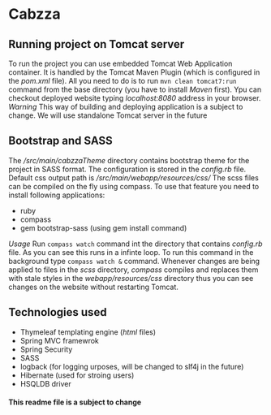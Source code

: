 # Cabzza

## Running project on Tomcat server
To run the project you can use embedded Tomcat Web Application container. It is handled by the Tomcat Maven Plugin (which is configured in the _pom.xml_ file). All you need to do is to run `mvn clean tomcat7:run` command from the base directory (you have to install _Maven_ first). Ypu can checkout deployed website typing _localhost:8080_ address in your browser.
*Warning*
This way of building and deploying application is a subject to change. We will use standalone Tomcat server in the future

## Bootstrap and SASS
The _/src/main/cabzzaTheme_ directory contains bootstrap theme for the project in SASS format. The configuration is stored in the _config.rb_ file. Default css output path is _/src/main/webapp/resources/css/_
The scss files can be compiled on the fly using compass. To use that feature you need to install following applications:
* ruby
* compass
* gem bootstrap-sass (using gem install command)

*Usage*
Run `compass watch` command int the directory that contains _config.rb_ file. As you can see this runs in a infinte loop. To run this command in the background type `compass watch &` command. Whenever changes are being applied to files in the _scss_ directory, _compass_ compiles and replaces them with stale styles in the _webapp/resources/css_ directory thus you can see changes on the website without restarting Tomcat.

## Technologies used
* Thymeleaf templating engine (_html_ files)
* Spring MVC framewrok
* Spring Security
* SASS
* logback (for logging urposes, will be changed to slf4j in the future)
* Hibernate (used for stroing users)
* HSQLDB driver


#### This readme file is a subject to change  
